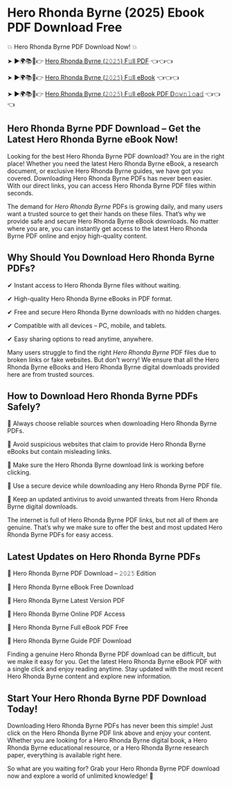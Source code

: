 # Hero Rhonda Byrne (2025) Ebook PDF Download Free

💥 Hero Rhonda Byrne PDF Download Now! 💥

➤ ►🌍📚📱👉 [Hero Rhonda Byrne (𝟸𝟶𝟸𝟻) F𝚞ll PDF](https://getpdf.xyz/hero-rhonda-byrne) 👈👈👈


➤ ►🌍📚📱👉 [Hero Rhonda Byrne (𝟸𝟶𝟸𝟻) F𝚞ll eBook](https://getpdf.xyz/hero-rhonda-byrne) 👈👈👈


➤ ►🌍📚📱👉 [Hero Rhonda Byrne (𝟸𝟶𝟸𝟻) F𝚞ll eBook PDF D𝚘𝚠𝚗𝚕𝚘a𝚍](https://getpdf.xyz/hero-rhonda-byrne) 👈👈👈


## Hero Rhonda Byrne PDF Download – Get the Latest Hero Rhonda Byrne eBook Now!

Looking for the best Hero Rhonda Byrne PDF download? You are in the right place! Whether you need the latest Hero Rhonda Byrne eBook, a research document, or exclusive Hero Rhonda Byrne guides, we have got you covered. Downloading Hero Rhonda Byrne PDFs has never been easier. With our direct links, you can access Hero Rhonda Byrne PDF files within seconds.

The demand for *Hero Rhonda Byrne* PDFs is growing daily, and many users want a trusted source to get their hands on these files. That’s why we provide safe and secure Hero Rhonda Byrne eBook downloads. No matter where you are, you can instantly get access to the latest Hero Rhonda Byrne PDF online and enjoy high-quality content.

## Why Should You Download Hero Rhonda Byrne PDFs?

✔ Instant access to Hero Rhonda Byrne files without waiting.

✔ High-quality Hero Rhonda Byrne eBooks in PDF format.

✔ Free and secure Hero Rhonda Byrne downloads with no hidden charges.

✔ Compatible with all devices – PC, mobile, and tablets.

✔ Easy sharing options to read anytime, anywhere.

Many users struggle to find the right *Hero Rhonda Byrne* PDF files due to broken links or fake websites. But don’t worry! We ensure that all the Hero Rhonda Byrne eBooks and Hero Rhonda Byrne digital downloads provided here are from trusted sources.

## How to Download Hero Rhonda Byrne PDFs Safely?

📌 Always choose reliable sources when downloading Hero Rhonda Byrne PDFs.

📌 Avoid suspicious websites that claim to provide Hero Rhonda Byrne eBooks but contain misleading links.

📌 Make sure the Hero Rhonda Byrne download link is working before clicking.

📌 Use a secure device while downloading any Hero Rhonda Byrne PDF file.

📌 Keep an updated antivirus to avoid unwanted threats from Hero Rhonda Byrne digital downloads.

The internet is full of Hero Rhonda Byrne PDF links, but not all of them are genuine. That’s why we make sure to offer the best and most updated Hero Rhonda Byrne PDFs for easy access.

## Latest Updates on Hero Rhonda Byrne PDFs

🔹 Hero Rhonda Byrne PDF Download – 𝟸𝟶𝟸𝟻 Edition

🔹 Hero Rhonda Byrne eBook Free Download

🔹 Hero Rhonda Byrne Latest Version PDF

🔹 Hero Rhonda Byrne Online PDF Access

🔹 Hero Rhonda Byrne Full eBook PDF Free

🔹 Hero Rhonda Byrne Guide PDF Download

Finding a genuine Hero Rhonda Byrne PDF download can be difficult, but we make it easy for you. Get the latest Hero Rhonda Byrne eBook PDF with a single click and enjoy reading anytime. Stay updated with the most recent Hero Rhonda Byrne content and explore new information.

## Start Your Hero Rhonda Byrne PDF Download Today!

Downloading Hero Rhonda Byrne PDFs has never been this simple! Just click on the Hero Rhonda Byrne PDF link above and enjoy your content. Whether you are looking for a Hero Rhonda Byrne digital book, a Hero Rhonda Byrne educational resource, or a Hero Rhonda Byrne research paper, everything is available right here.

So what are you waiting for? Grab your Hero Rhonda Byrne PDF download now and explore a world of unlimited knowledge! 🚀